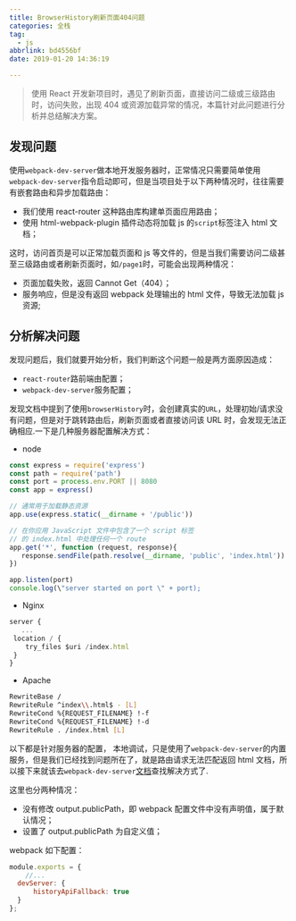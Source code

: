 ```yaml
---
title: BrowserHistory刷新页面404问题
categories: 全栈
tag:
  - js
abbrlink: bd4556bf
date: 2019-01-20 14:36:19

---
```


> 使用 React 开发新项目时，遇见了刷新页面，直接访问二级或三级路由时，访问失败，出现 404 或资源加载异常的情况，本篇针对此问题进行分析并总结解决方案。

## 发现问题

使用`webpack-dev-server`做本地开发服务器时，正常情况只需要简单使用`webpack-dev-server`指令启动即可，但是当项目处于以下两种情况时，往往需要有嵌套路由和异步加载路由：

- 我们使用 react-router 这种路由库构建单页面应用路由；
- 使用 html-webpack-plugin 插件动态将加载 js 的`script`标签注入 html 文档；

这时，访问首页是可以正常加载页面和 js 等文件的，但是当我们需要访问二级甚至三级路由或者刷新页面时，如`/page1`时，可能会出现两种情况：

- 页面加载失败，返回 Cannot Get（404）；
- 服务响应，但是没有返回 webpack 处理输出的 html 文件，导致无法加载 js 资源;

## 分析解决问题

发现问题后，我们就要开始分析，我们判断这个问题一般是两方面原因造成：

- `react-router`路前端由配置；
- `webpack-dev-server`服务配置；

发现文档中提到了使用`browserHistory`时，会创建真实的`URL`，处理初始/请求没有问题，但是对于跳转路由后，刷新页面或者直接访问该 URL 时，会发现无法正确相应.一下是几种服务器配置解决方式：  


- node

```js
const express = require('express')
const path = require('path')
const port = process.env.PORT || 8080
const app = express()

// 通常用于加载静态资源
app.use(express.static(__dirname + '/public'))

// 在你应用 JavaScript 文件中包含了一个 script 标签
// 的 index.html 中处理任何一个 route
app.get('*', function (request, response){
   response.sendFile(path.resolve(__dirname, 'public', 'index.html'))
})

app.listen(port)
console.log(\"server started on port \" + port);
```

- Nginx

```js
server {
   ...
 location / {
    try_files $uri /index.html
 }
}
```

- Apache

```bash
RewriteBase /
RewriteRule ^index\\.html$ - [L]
RewriteCond %{REQUEST_FILENAME} !-f
RewriteCond %{REQUEST_FILENAME} !-d
RewriteRule . /index.html [L]
```

以下都是针对服务器的配置，
本地调试，只是使用了`webpack-dev-server`的内置服务，但是我们已经找到问题所在了，就是路由请求无法匹配返回 html 文档，所以接下来就该去`webpack-dev-server`[文档](https://webpack.js.org/configuration/dev-server/#devserver-historyapifallback)查找解决方式了.

这里也分两种情况：

- 没有修改 output.publicPath，即 webpack 配置文件中没有声明值，属于默认情况；
- 设置了 output.publicPath 为自定义值；

webpack 如下配置：

```js
module.exports = {
    //...
  devServer: {
      historyApiFallback: true
  }
};
```
